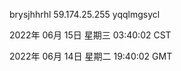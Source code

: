 brysjhhrhl 59.174.25.255 yqqlmgsycl

2022年 06月 15日 星期三 03:40:02 CST

2022年 06月 14日 星期二 19:40:02 GMT
